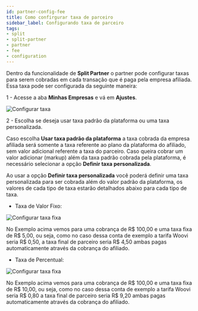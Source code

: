 ```yaml
---
id: partner-config-fee
title: Como confirgurar taxa de parceiro
sidebar_label: Configurando taxa de parceiro
tags:
- split
- split-partner
- partner
- fee
- configuration
---
```


Dentro da funcionalidade de **Split Partner** o partner pode configurar taxas para serem cobradas em cada transação que é paga pela empresa afiliada.
Essa taxa pode ser configurada da seguinte maneira:

1 - Acesse a aba **Minhas Empresas** e vá em  **Ajustes**.

![Configurar taxa](/img/split/partner/configure-fee.png)

2 - Escolha se deseja usar taxa padrão da plataforma ou uma taxa personalizada.

Caso escolha **Usar taxa padrão da plataforma** a taxa cobrada da empresa afiliada será somente a taxa referente ao plano da plataforma do afiliado, sem valor adicional referente a taxa do parceiro. Caso queira cobrar um valor adicionar (markup) além da taxa padrão cobrada pela plataforma, é necessário selecionar a opção **Definir taxa personalizada**.

Ao usar a opção **Definir taxa personalizada** você poderá definir uma taxa personalizada para ser cobrada além do valor padrão da plataforma, os valores de cada tipo de taxa estarão detalhados abaixo para cada tipo de taxa.

- Taxa de Valor Fixo:

![Configurar taxa fixa](/img/split/partner/fixed-fee.png)

No Exemplo acima vemos para uma cobrança de R$ 100,00 e uma taxa fixa de R$ 5,00, ou seja, como no caso dessa conta de exemplo a tarifa Woovi seria R$ 0,50, a taxa final de parceiro seria R$ 4,50 ambas pagas automaticamente através da cobrança do afiliado.

- Taxa de Percentual:

![Configurar taxa fixa](/img/split/partner/percent-fee.png)

No Exemplo acima vemos para uma cobrança de R$ 100,00 e uma taxa fixa de R$ 10,00, ou seja, como no caso dessa conta de exemplo a tarifa Woovi seria R$ 0,80 a taxa final de parceiro seria R$ 9,20 ambas pagas automaticamente através da cobrança do afiliado.
